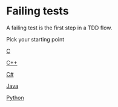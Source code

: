# Failing tests

A failing test is the first step in a TDD flow.

Pick your starting point

[C](https://classroom.github.com/a/oeMvEWtx)

[C++](https://classroom.github.com/a/L8fTpK4t)

[C#](https://classroom.github.com/a/ARhjOwzl)

[Java](https://classroom.github.com/a/TxJnqzeP)

[Python](https://classroom.github.com/a/-z7mFYPm)
